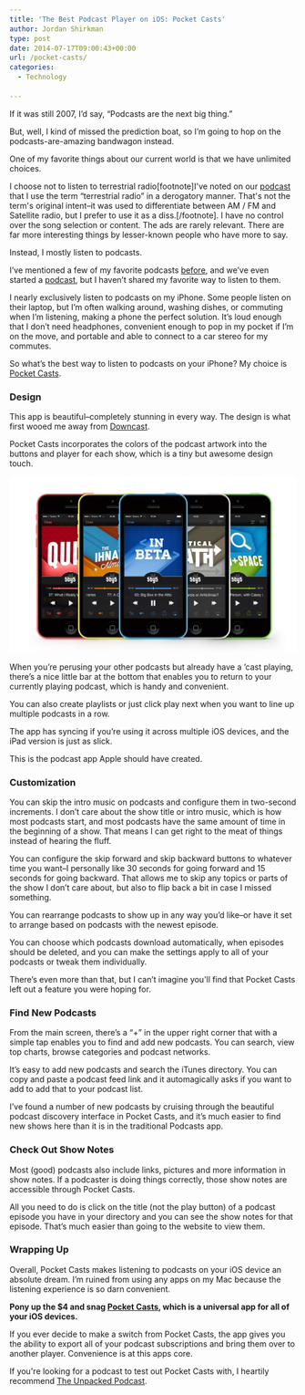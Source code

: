 ```yaml
---
title: 'The Best Podcast Player on iOS: Pocket Casts'
author: Jordan Shirkman
type: post
date: 2014-07-17T09:00:43+00:00
url: /pocket-casts/
categories:
  - Technology

---
```

If it was still 2007, I’d say, “Podcasts are the next big thing.”

But, well, I kind of missed the prediction boat, so I’m going to hop on the podcasts-are-amazing bandwagon instead.

One of my favorite things about our current world is that we have unlimited choices.

I choose not to listen to terrestrial radio[footnote]I've noted on our [podcast](http://unpacked.co) that I use the term &#8220;terrestrial radio&#8221; in a derogatory manner. That's not the term's original intent–it was used to differentiate between AM / FM and Satellite radio, but I prefer to use it as a diss.[/footnote]. I have no control over the song selection or content. The ads are rarely relevant. There are far more interesting things by lesser-known people who have more to say.

Instead, I mostly listen to podcasts.

I’ve mentioned a few of my favorite podcasts [before](https://jshirk.com/blog/favorite-podcasts/), and we’ve even started a [podcast](http://unpacked.co), but I haven’t shared my favorite way to listen to them.

I nearly exclusively listen to podcasts on my iPhone. Some people listen on their laptop, but I’m often walking around, washing dishes, or commuting when I’m listening, making a phone the perfect solution. It’s loud enough that I don’t need headphones, convenient enough to pop in my pocket if I’m on the move, and portable and able to connect to a car stereo for my commutes.

So what’s the best way to listen to podcasts on your iPhone? My choice is [Pocket Casts](https://itunes.apple.com/us/app/pocket-casts/id414834813?mt=8&at=11l4uN).

### Design

This app is beautiful–completely stunning in every way. The design is what first wooed me away from [Downcast](https://itunes.apple.com/us/app/downcast/id393858566?mt=8&at=11l4uN%20).

Pocket Casts incorporates the colors of the podcast artwork into the buttons and player for each show, which is a tiny but awesome design touch.

![Image](/static/images/5by5@2x.jpeg) 

When you’re perusing your other podcasts but already have a ’cast playing, there’s a nice little bar at the bottom that enables you to return to your currently playing podcast, which is handy and convenient.

You can also create playlists or just click play next when you want to line up multiple podcasts in a row.

The app has syncing if you’re using it across multiple iOS devices, and the iPad version is just as slick.

This is the podcast app Apple should have created.

### Customization

You can skip the intro music on podcasts and configure them in two-second increments. I don’t care about the show title or intro music, which is how most podcasts start, and most podcasts have the same amount of time in the beginning of a show. That means I can get right to the meat of things instead of hearing the fluff.

You can configure the skip forward and skip backward buttons to whatever time you want–I personally like 30 seconds for going forward and 15 seconds for going backward. That allows me to skip any topics or parts of the show I don’t care about, but also to flip back a bit in case I missed something.

You can rearrange podcasts to show up in any way you’d like–or have it set to arrange based on podcasts with the newest episode.

You can choose which podcasts download automatically, when episodes should be deleted, and you can make the settings apply to all of your podcasts or tweak them individually.

There’s even more than that, but I can’t imagine you'll find that Pocket Casts left out a feature you were hoping for.

### Find New Podcasts

From the main screen, there’s a “+” in the upper right corner that with a simple tap enables you to find and add new podcasts. You can search, view top charts, browse categories and podcast networks.

It’s easy to add new podcasts and search the iTunes directory. You can copy and paste a podcast feed link and it automagically asks if you want to add to add that to your podcast list.

I’ve found a number of new podcasts by cruising through the beautiful podcast discovery interface in Pocket Casts, and it’s much easier to find new shows here than it is in the traditional Podcasts app.

### Check Out Show Notes

Most (good) podcasts also include links, pictures and more information in show notes. If a podcaster is doing things correctly, those show notes are accessible through Pocket Casts.

All you need to do is click on the title (not the play button) of a podcast episode you have in your directory and you can see the show notes for that episode. That’s much easier than going to the website to view them.

### Wrapping Up

Overall, Pocket Casts makes listening to podcasts on your iOS device an absolute dream. I’m ruined from using any apps on my Mac because the listening experience is so darn convenient.

**Pony up the $4 and snag [Pocket Casts](https://itunes.apple.com/us/app/pocket-casts/id414834813?mt=8&at=11l4uN), which is a universal app for all of your iOS devices.**

If you ever decide to make a switch from Pocket Casts, the app gives you the ability to export all of your podcast subscriptions and bring them over to another player. Convenience is at this apps core.

If you're looking for a podcast to test out Pocket Casts with, I heartily recommend [The Unpacked Podcast](http://unpacked.co).
